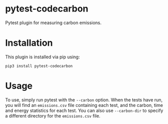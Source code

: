 # pytest-codecarbon

Pytest plugin for measuring carbon emissions.

# Installation

This plugin is installed via pip using:
```
pip3 install pytest-codecarbon
```

# Usage

To use, simply run pytest with the `--carbon` option. When the tests have run, you will find an `emissions.csv` file containing each test, and the carbon, time and energy statistics for each test. You can also use `--carbon-dir` to specify a different directory for the `emissions.csv` file.


